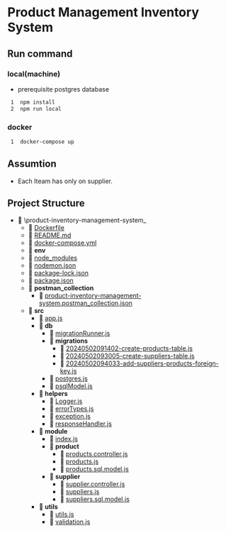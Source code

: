 # Product Management Inventory System

## Run command

### local(machine)

- prerequisite postgres database

```bash
 1  npm install
 2  npm run local
```

### docker

```bash
 1  docker-compose up
```

## Assumtion

- Each Iteam has only on supplier.

## Project Structure

- 📂 \product\-inventory\-management\-system\_
  - 📄 [Dockerfile](Dockerfile)
  - 📄 [README.md](README.md)
  - 📄 [docker\-compose.yml](docker-compose.yml)
  - 📂 **env**
  - 📄 [node_modules](node_modules)
  - 📄 [nodemon.json](nodemon.json)
  - 📄 [package\-lock.json](package-lock.json)
  - 📄 [package.json](package.json)
  - 📂 **postman_collection**
    - 📄 [product\-inventory\-management\-system.postman_collection.json](postman_collection/product-inventory-management-system.postman_collection.json)
  - 📂 **src**
    - 📄 [app.js](src/app.js)
    - 📂 **db**
      - 📄 [migrationRunner.js](src/db/migrationRunner.js)
      - 📂 **migrations**
        - 📄 [20240502091402\-create\-products\-table.js](src/db/migrations/20240502091402-create-products-table.js)
        - 📄 [20240502093005\-create\-suppliers\-table.js](src/db/migrations/20240502093005-create-suppliers-table.js)
        - 📄 [20240502094033\-add\-suppliers\-products\-foreign\-key.js](src/db/migrations/20240502094033-add-suppliers-products-foreign-key.js)
      - 📄 [postgres.js](src/db/postgres.js)
      - 📄 [psqlModel.js](src/db/psqlModel.js)
    - 📂 **helpers**
      - 📄 [Logger.js](src/helpers/Logger.js)
      - 📄 [errorTypes.js](src/helpers/errorTypes.js)
      - 📄 [exception.js](src/helpers/exception.js)
      - 📄 [responseHandler.js](src/helpers/responseHandler.js)
    - 📂 **module**
      - 📄 [index.js](src/module/index.js)
      - 📂 **product**
        - 📄 [products.controller.js](src/module/product/products.controller.js)
        - 📄 [products.js](src/module/product/products.js)
        - 📄 [products.sql.model.js](src/module/product/products.sql.model.js)
      - 📂 **supplier**
        - 📄 [supplier.controller.js](src/module/supplier/supplier.controller.js)
        - 📄 [suppliers.js](src/module/supplier/suppliers.js)
        - 📄 [suppliers.sql.model.js](src/module/supplier/suppliers.sql.model.js)
    - 📂 **utils**
      - 📄 [utils.js](src/utils/utils.js)
      - 📄 [validation.js](src/utils/validation.js)
